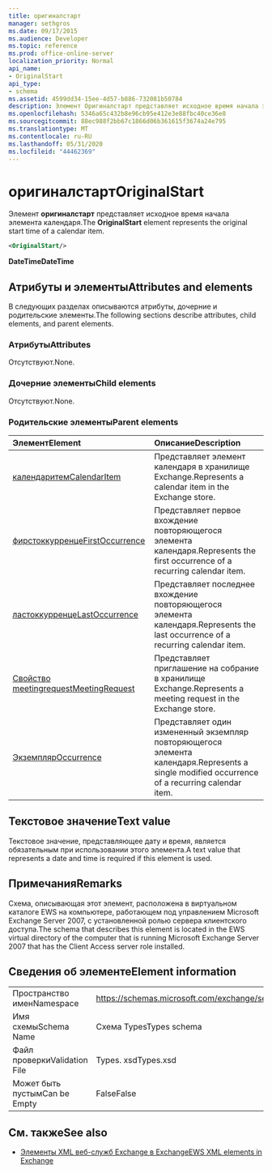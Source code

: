```yaml
---
title: оригиналстарт
manager: sethgros
ms.date: 09/17/2015
ms.audience: Developer
ms.topic: reference
ms.prod: office-online-server
localization_priority: Normal
api_name:
- OriginalStart
api_type:
- schema
ms.assetid: 4599dd34-15ee-4d57-b886-732081b50784
description: Элемент Оригиналстарт представляет исходное время начала элемента календаря.
ms.openlocfilehash: 5346a65c432b8e96cb95e412e3e88fbc40ce36e8
ms.sourcegitcommit: 88ec988f2bb67c1866d06b361615f3674a24e795
ms.translationtype: MT
ms.contentlocale: ru-RU
ms.lasthandoff: 05/31/2020
ms.locfileid: "44462369"
---
```

# <a name="originalstart"></a><span data-ttu-id="bd248-103">оригиналстарт</span><span class="sxs-lookup"><span data-stu-id="bd248-103">OriginalStart</span></span>

<span data-ttu-id="bd248-104">Элемент **оригиналстарт** представляет исходное время начала элемента календаря.</span><span class="sxs-lookup"><span data-stu-id="bd248-104">The **OriginalStart** element represents the original start time of a calendar item.</span></span> 
  
```xml
<OriginalStart/>
```

 <span data-ttu-id="bd248-105">**DateTime**</span><span class="sxs-lookup"><span data-stu-id="bd248-105">**DateTime**</span></span>
## <a name="attributes-and-elements"></a><span data-ttu-id="bd248-106">Атрибуты и элементы</span><span class="sxs-lookup"><span data-stu-id="bd248-106">Attributes and elements</span></span>

<span data-ttu-id="bd248-107">В следующих разделах описываются атрибуты, дочерние и родительские элементы.</span><span class="sxs-lookup"><span data-stu-id="bd248-107">The following sections describe attributes, child elements, and parent elements.</span></span>
  
### <a name="attributes"></a><span data-ttu-id="bd248-108">Атрибуты</span><span class="sxs-lookup"><span data-stu-id="bd248-108">Attributes</span></span>

<span data-ttu-id="bd248-109">Отсутствуют.</span><span class="sxs-lookup"><span data-stu-id="bd248-109">None.</span></span>
  
### <a name="child-elements"></a><span data-ttu-id="bd248-110">Дочерние элементы</span><span class="sxs-lookup"><span data-stu-id="bd248-110">Child elements</span></span>

<span data-ttu-id="bd248-111">Отсутствуют.</span><span class="sxs-lookup"><span data-stu-id="bd248-111">None.</span></span>
  
### <a name="parent-elements"></a><span data-ttu-id="bd248-112">Родительские элементы</span><span class="sxs-lookup"><span data-stu-id="bd248-112">Parent elements</span></span>

|<span data-ttu-id="bd248-113">**Элемент**</span><span class="sxs-lookup"><span data-stu-id="bd248-113">**Element**</span></span>|<span data-ttu-id="bd248-114">**Описание**</span><span class="sxs-lookup"><span data-stu-id="bd248-114">**Description**</span></span>|
|:-----|:-----|
|[<span data-ttu-id="bd248-115">календаритем</span><span class="sxs-lookup"><span data-stu-id="bd248-115">CalendarItem</span></span>](calendaritem.md) <br/> |<span data-ttu-id="bd248-116">Представляет элемент календаря в хранилище Exchange.</span><span class="sxs-lookup"><span data-stu-id="bd248-116">Represents a calendar item in the Exchange store.</span></span>  <br/> |
|[<span data-ttu-id="bd248-117">фирстоккурренце</span><span class="sxs-lookup"><span data-stu-id="bd248-117">FirstOccurrence</span></span>](firstoccurrence.md) <br/> |<span data-ttu-id="bd248-118">Представляет первое вхождение повторяющегося элемента календаря.</span><span class="sxs-lookup"><span data-stu-id="bd248-118">Represents the first occurrence of a recurring calendar item.</span></span>  <br/> |
|[<span data-ttu-id="bd248-119">ластоккурренце</span><span class="sxs-lookup"><span data-stu-id="bd248-119">LastOccurrence</span></span>](lastoccurrence.md) <br/> |<span data-ttu-id="bd248-120">Представляет последнее вхождение повторяющегося элемента календаря.</span><span class="sxs-lookup"><span data-stu-id="bd248-120">Represents the last occurrence of a recurring calendar item.</span></span>  <br/> |
|[<span data-ttu-id="bd248-121">Свойство meetingrequest</span><span class="sxs-lookup"><span data-stu-id="bd248-121">MeetingRequest</span></span>](meetingrequest.md) <br/> |<span data-ttu-id="bd248-122">Представляет приглашение на собрание в хранилище Exchange.</span><span class="sxs-lookup"><span data-stu-id="bd248-122">Represents a meeting request in the Exchange store.</span></span>  <br/> |
|[<span data-ttu-id="bd248-123">Экземпляр</span><span class="sxs-lookup"><span data-stu-id="bd248-123">Occurrence</span></span>](occurrence.md) <br/> |<span data-ttu-id="bd248-124">Представляет один измененный экземпляр повторяющегося элемента календаря.</span><span class="sxs-lookup"><span data-stu-id="bd248-124">Represents a single modified occurrence of a recurring calendar item.</span></span>  <br/> |
   
## <a name="text-value"></a><span data-ttu-id="bd248-125">Текстовое значение</span><span class="sxs-lookup"><span data-stu-id="bd248-125">Text value</span></span>

<span data-ttu-id="bd248-126">Текстовое значение, представляющее дату и время, является обязательным при использовании этого элемента.</span><span class="sxs-lookup"><span data-stu-id="bd248-126">A text value that represents a date and time is required if this element is used.</span></span>
  
## <a name="remarks"></a><span data-ttu-id="bd248-127">Примечания</span><span class="sxs-lookup"><span data-stu-id="bd248-127">Remarks</span></span>

<span data-ttu-id="bd248-128">Схема, описывающая этот элемент, расположена в виртуальном каталоге EWS на компьютере, работающем под управлением Microsoft Exchange Server 2007, с установленной ролью сервера клиентского доступа.</span><span class="sxs-lookup"><span data-stu-id="bd248-128">The schema that describes this element is located in the EWS virtual directory of the computer that is running Microsoft Exchange Server 2007 that has the Client Access server role installed.</span></span>
  
## <a name="element-information"></a><span data-ttu-id="bd248-129">Сведения об элементе</span><span class="sxs-lookup"><span data-stu-id="bd248-129">Element information</span></span>

|||
|:-----|:-----|
|<span data-ttu-id="bd248-130">Пространство имен</span><span class="sxs-lookup"><span data-stu-id="bd248-130">Namespace</span></span>  <br/> |https://schemas.microsoft.com/exchange/services/2006/types  <br/> |
|<span data-ttu-id="bd248-131">Имя схемы</span><span class="sxs-lookup"><span data-stu-id="bd248-131">Schema Name</span></span>  <br/> |<span data-ttu-id="bd248-132">Схема Types</span><span class="sxs-lookup"><span data-stu-id="bd248-132">Types schema</span></span>  <br/> |
|<span data-ttu-id="bd248-133">Файл проверки</span><span class="sxs-lookup"><span data-stu-id="bd248-133">Validation File</span></span>  <br/> |<span data-ttu-id="bd248-134">Types. xsd</span><span class="sxs-lookup"><span data-stu-id="bd248-134">Types.xsd</span></span>  <br/> |
|<span data-ttu-id="bd248-135">Может быть пустым</span><span class="sxs-lookup"><span data-stu-id="bd248-135">Can be Empty</span></span>  <br/> |<span data-ttu-id="bd248-136">False</span><span class="sxs-lookup"><span data-stu-id="bd248-136">False</span></span>  <br/> |
   
## <a name="see-also"></a><span data-ttu-id="bd248-137">См. также</span><span class="sxs-lookup"><span data-stu-id="bd248-137">See also</span></span>



- [<span data-ttu-id="bd248-138">Элементы XML веб-служб Exchange в Exchange</span><span class="sxs-lookup"><span data-stu-id="bd248-138">EWS XML elements in Exchange</span></span>](ews-xml-elements-in-exchange.md)


